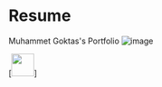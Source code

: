 # Resume
Muhammet Goktas's Portfolio
![image](https://user-images.githubusercontent.com/103164878/230834728-0025c4b2-aeda-46e7-9c05-13d9c7ee6cd2.png)

[<img src='https://user-images.githubusercontent.com/103164878/230834728-0025c4b2-aeda-46e7-9c05-13d9c7ee6cd2.png' height='40'>]
